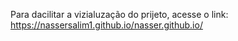 Para dacilitar a vizialuzação do prijeto, acesse o link:
https://nassersalim1.github.io/nasser.github.io/
